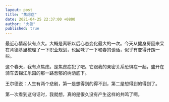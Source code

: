 ```yaml
---
layout: post
title: "焦虑症"
date: 2021-04-25 22:37:00 +0800
author: "火兽"
published: true
---
```


最近心情起伏有点大。大概是离职以后心态变化最大的一次。今天从健身房回来呆在肯德基里梳理了一下职业规划，也回味了一下和春的谈话，似乎有变得开朗一些。

这个春天，我有点焦虑。是焦虑症犯了吧。它跟我的亲密关系恐惧症一起，盛开在骑车去锦江乐园的那一路葱郁的树荫底下。

王尔德说：人生有两个悲剧，第一是想得到的得不到，第二是想得到的得到了。

第一次看到这句话时，我就想，真的是很久没有产生这样的共鸣了啊。
